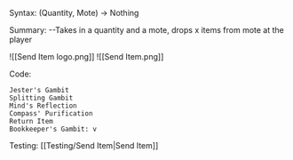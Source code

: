 Syntax:
(Quantity, Mote) -> Nothing

Summary:
\--Takes in a quantity and a mote, drops x items from mote at the player

![[Send Item logo.png]]
![[Send Item.png]]

Code:
```
Jester's Gambit
Splitting Gambit
Mind's Reflection
Compass' Purification
Return Item
Bookkeeper's Gambit: v
```

Testing: [[Testing/Send Item|Send Item]]